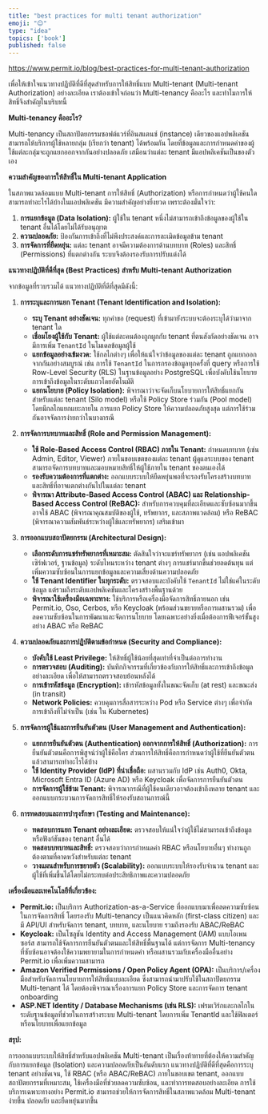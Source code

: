 ```yaml
---
title: "best practices for multi tenant authorization"
emoji: "😊"
type: "idea" 
topics: ['book']
published: false
---
```


https://www.permit.io/blog/best-practices-for-multi-tenant-authorization

เพื่อให้เข้าใจแนวทางปฏิบัติที่ดีที่สุดสำหรับการให้สิทธิ์แบบ Multi-tenant (Multi-tenant Authorization) อย่างละเอียด เราต้องเข้าใจก่อนว่า Multi-tenancy คืออะไร และทำไมการให้สิทธิ์จึงสำคัญในบริบทนี้

**Multi-tenancy คืออะไร?**

Multi-tenancy เป็นสถาปัตยกรรมซอฟต์แวร์ที่อินสแตนซ์ (instance) เดียวของแอปพลิเคชันสามารถให้บริการผู้ใช้หลายกลุ่ม (เรียกว่า tenant) ได้พร้อมกัน โดยที่ข้อมูลและการกำหนดค่าของผู้ใช้แต่ละกลุ่มจะถูกแยกออกจากกันอย่างปลอดภัย เสมือนว่าแต่ละ tenant มีแอปพลิเคชันเป็นของตัวเอง

**ความสำคัญของการให้สิทธิ์ใน Multi-tenant Application**

ในสภาพแวดล้อมแบบ Multi-tenant การให้สิทธิ์ (Authorization) หรือการกำหนดว่าผู้ใช้คนใดสามารถทำอะไรได้บ้างในแอปพลิเคชัน มีความสำคัญอย่างยิ่งยวด เพราะต้องมั่นใจว่า:

1.  **การแยกข้อมูล (Data Isolation):** ผู้ใช้ใน tenant หนึ่งไม่สามารถเข้าถึงข้อมูลของผู้ใช้ใน tenant อื่นได้โดยไม่ได้รับอนุญาต
2.  **ความปลอดภัย:** ป้องกันการเข้าถึงที่ไม่พึงประสงค์และการละเมิดข้อมูลข้าม tenant
3.  **การจัดการที่ยืดหยุ่น:** แต่ละ tenant อาจมีความต้องการด้านบทบาท (Roles) และสิทธิ์ (Permissions) ที่แตกต่างกัน ระบบจึงต้องรองรับการปรับแต่งได้

**แนวทางปฏิบัติที่ดีที่สุด (Best Practices) สำหรับ Multi-tenant Authorization**

จากข้อมูลที่รวบรวมได้ แนวทางปฏิบัติที่ดีที่สุดมีดังนี้:

1.  **การระบุและการแยก Tenant (Tenant Identification and Isolation):**
    *   **ระบุ Tenant อย่างชัดเจน:** ทุกคำขอ (request) ที่เข้ามายังระบบจะต้องระบุได้ว่ามาจาก tenant ใด
    *   **เชื่อมโยงผู้ใช้กับ Tenant:** ผู้ใช้แต่ละคนต้องถูกผูกกับ tenant ที่ตนสังกัดอย่างชัดเจน อาจมีการเพิ่ม `TenantId` ในโมเดลข้อมูลผู้ใช้
    *   **แยกข้อมูลอย่างเข้มงวด:** ใช้กลไกต่างๆ เพื่อให้แน่ใจว่าข้อมูลของแต่ละ tenant ถูกแยกออกจากกันอย่างสมบูรณ์ เช่น การใช้ `TenantId` ในการกรองข้อมูลทุกครั้งที่ query หรือการใช้ Row-Level Security (RLS) ในฐานข้อมูลอย่าง PostgreSQL เพื่อบังคับใช้นโยบายการเข้าถึงข้อมูลในระดับแถวโดยอัตโนมัติ
    *   **แยกนโยบาย (Policy Isolation):** พิจารณาว่าจะจัดเก็บนโยบายการให้สิทธิ์แยกกันสำหรับแต่ละ tenant (Silo model) หรือใช้ Policy Store ร่วมกัน (Pool model) โดยมีกลไกแยกแยะภายใน การแยก Policy Store ให้ความปลอดภัยสูงสุด แต่การใช้ร่วมกันอาจจัดการง่ายกว่าในบางกรณี

2.  **การจัดการบทบาทและสิทธิ์ (Role and Permission Management):**
    *   **ใช้ Role-Based Access Control (RBAC) ภายใน Tenant:** กำหนดบทบาท (เช่น Admin, Editor, Viewer) ภายในขอบเขตของแต่ละ tenant ผู้ดูแลระบบของ tenant สามารถจัดการบทบาทและมอบหมายสิทธิ์ให้ผู้ใช้ภายใน tenant ของตนเองได้
    *   **รองรับความต้องการที่แตกต่าง:** ออกแบบระบบให้ยืดหยุ่นพอที่จะรองรับโครงสร้างบทบาทและสิทธิ์ที่อาจแตกต่างกันไปในแต่ละ tenant
    *   **พิจารณา Attribute-Based Access Control (ABAC) และ Relationship-Based Access Control (ReBAC):** สำหรับการควบคุมที่ละเอียดและซับซ้อนมากขึ้น อาจใช้ ABAC (พิจารณาคุณสมบัติของผู้ใช้, ทรัพยากร, และสภาพแวดล้อม) หรือ ReBAC (พิจารณาความสัมพันธ์ระหว่างผู้ใช้และทรัพยากร) เสริมเข้ามา

3.  **การออกแบบสถาปัตยกรรม (Architectural Design):**
    *   **เลือกระดับการแชร์ทรัพยากรที่เหมาะสม:** ตัดสินใจว่าจะแชร์ทรัพยากร (เช่น แอปพลิเคชันเซิร์ฟเวอร์, ฐานข้อมูล) ระดับไหนระหว่าง tenant ต่างๆ การแชร์มากขึ้นช่วยลดต้นทุน แต่เพิ่มความซับซ้อนในการแยกข้อมูลและความเสี่ยงด้านความปลอดภัย
    *   **ใช้ Tenant Identifier ในทุกระดับ:** ตรวจสอบและบังคับใช้ `TenantId` ไม่ใช่แค่ในระดับข้อมูล แต่รวมถึงระดับแอปพลิเคชันและโครงสร้างพื้นฐานด้วย
    *   **พิจารณาใช้เครื่องมือเฉพาะทาง:** ใช้บริการหรือเครื่องมือจัดการสิทธิ์ภายนอก เช่น Permit.io, Oso, Cerbos, หรือ Keycloak (พร้อมส่วนขยายหรือการผสานรวม) เพื่อลดความซับซ้อนในการพัฒนาและจัดการนโยบาย โดยเฉพาะอย่างยิ่งเมื่อต้องการฟีเจอร์ขั้นสูงอย่าง ABAC หรือ ReBAC

4.  **ความปลอดภัยและการปฏิบัติตามข้อกำหนด (Security and Compliance):**
    *   **บังคับใช้ Least Privilege:** ให้สิทธิ์ผู้ใช้น้อยที่สุดเท่าที่จำเป็นต่อการทำงาน
    *   **การตรวจสอบ (Auditing):** บันทึกกิจกรรมที่เกี่ยวข้องกับการให้สิทธิ์และการเข้าถึงข้อมูลอย่างละเอียด เพื่อให้สามารถตรวจสอบย้อนหลังได้
    *   **การเข้ารหัสข้อมูล (Encryption):** เข้ารหัสข้อมูลทั้งในขณะจัดเก็บ (at rest) และขณะส่ง (in transit)
    *   **Network Policies:** ควบคุมการสื่อสารระหว่าง Pod หรือ Service ต่างๆ เพื่อจำกัดการเข้าถึงที่ไม่จำเป็น (เช่น ใน Kubernetes)

5.  **การจัดการผู้ใช้และการยืนยันตัวตน (User Management and Authentication):**
    *   **แยกการยืนยันตัวตน (Authentication) ออกจากการให้สิทธิ์ (Authorization):** การยืนยันตัวตนคือการพิสูจน์ว่าผู้ใช้คือใคร ส่วนการให้สิทธิ์คือการกำหนดว่าผู้ใช้ที่ยืนยันตัวตนแล้วสามารถทำอะไรได้บ้าง
    *   **ใช้ Identity Provider (IdP) ที่น่าเชื่อถือ:** ผสานรวมกับ IdP เช่น Auth0, Okta, Microsoft Entra ID (Azure AD) หรือ Keycloak เพื่อจัดการการยืนยันตัวตน
    *   **การจัดการผู้ใช้ข้าม Tenant:** พิจารณากรณีที่ผู้ใช้คนเดียวอาจต้องเข้าถึงหลาย tenant และออกแบบกระบวนการจัดการสิทธิ์ให้รองรับสถานการณ์นี้

6.  **การทดสอบและการบำรุงรักษา (Testing and Maintenance):**
    *   **ทดสอบการแยก Tenant อย่างละเอียด:** ตรวจสอบให้แน่ใจว่าผู้ใช้ไม่สามารถเข้าถึงข้อมูลหรือฟังก์ชันของ tenant อื่นได้
    *   **ทดสอบบทบาทและสิทธิ์:** ตรวจสอบว่าการกำหนดค่า RBAC หรือนโยบายอื่นๆ ทำงานถูกต้องตามที่คาดหวังสำหรับแต่ละ tenant
    *   **วางแผนสำหรับการขยายตัว (Scalability):** ออกแบบระบบให้รองรับจำนวน tenant และผู้ใช้ที่เพิ่มขึ้นได้โดยไม่กระทบต่อประสิทธิภาพและความปลอดภัย

**เครื่องมือและเทคโนโลยีที่เกี่ยวข้อง:**

*   **Permit.io:** เป็นบริการ Authorization-as-a-Service ที่ออกแบบมาเพื่อลดความซับซ้อนในการจัดการสิทธิ์ โดยรองรับ Multi-tenancy เป็นแนวคิดหลัก (first-class citizen) และมี API/UI สำหรับจัดการ tenant, บทบาท, และนโยบาย รวมถึงรองรับ ABAC/ReBAC
*   **Keycloak:** เป็นโซลูชัน Identity and Access Management (IAM) แบบโอเพนซอร์ส สามารถใช้จัดการการยืนยันตัวตนและให้สิทธิ์พื้นฐานได้ แต่การจัดการ Multi-tenancy ที่ซับซ้อนอาจต้องใช้ความพยายามในการกำหนดค่า หรือผสานรวมกับเครื่องมืออื่นอย่าง Permit.io เพื่อเพิ่มความสามารถ
*   **Amazon Verified Permissions / Open Policy Agent (OPA):** เป็นบริการ/เครื่องมือสำหรับจัดการนโยบายการให้สิทธิ์แบบละเอียด ซึ่งสามารถนำมาปรับใช้ในสถาปัตยกรรม Multi-tenant ได้ โดยต้องพิจารณาเรื่องการแยก Policy Store และการจัดการ tenant onboarding
*   **ASP.NET Identity / Database Mechanisms (เช่น RLS):** เฟรมเวิร์กและกลไกในระดับฐานข้อมูลที่ช่วยในการสร้างระบบ Multi-tenant โดยการเพิ่ม TenantId และใช้ฟิลเตอร์หรือนโยบายเพื่อแยกข้อมูล

**สรุป:**

การออกแบบระบบให้สิทธิ์สำหรับแอปพลิเคชัน Multi-tenant เป็นเรื่องท้าทายที่ต้องให้ความสำคัญกับการแยกข้อมูล (Isolation) และความปลอดภัยเป็นอันดับแรก แนวทางปฏิบัติที่ดีที่สุดคือการระบุ tenant อย่างชัดเจน, ใช้ RBAC (หรือ ABAC/ReBAC) ภายในขอบเขต tenant, ออกแบบสถาปัตยกรรมที่เหมาะสม, ใช้เครื่องมือที่ช่วยลดความซับซ้อน, และทำการทดสอบอย่างละเอียด การใช้บริการเฉพาะทางอย่าง Permit.io สามารถช่วยให้การจัดการสิทธิ์ในสภาพแวดล้อม Multi-tenant ง่ายขึ้น ปลอดภัย และยืดหยุ่นมากขึ้น